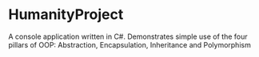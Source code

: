 # HumanityProject

A console application written in C#.
Demonstrates simple use of the four pillars of OOP: 
Abstraction, Encapsulation, Inheritance and Polymorphism
